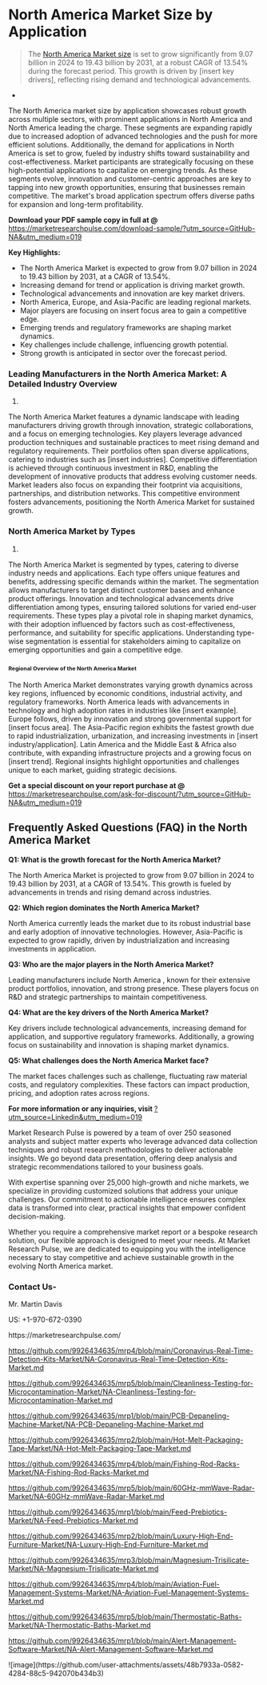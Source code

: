 <h1>North America  Market&nbsp;Size by Application</h1><blockquote><p>The <a href="https://marketresearchpulse.com/download-sample/?utm_source=GitHub-NA&amp;utm_medium=019">North America  Market size</a> is set to grow significantly from 9.07 billion in 2024 to 19.43 billion by 2031, at a robust CAGR of 13.54% during the forecast period. This growth is driven by [insert key drivers], reflecting rising demand and technological advancements.</p></blockquote><ul><li></li></ul><p>The North America  market size by application showcases robust growth across multiple sectors, with prominent applications in North America  and North America  leading the charge. These segments are expanding rapidly due to increased adoption of advanced technologies and the push for more efficient solutions. Additionally, the demand for applications in North America  is set to grow, fueled by industry shifts toward sustainability and cost-effectiveness. Market participants are strategically focusing on these high-potential applications to capitalize on emerging trends. As these segments evolve, innovation and customer-centric approaches are key to tapping into new growth opportunities, ensuring that businesses remain competitive. The market's broad application spectrum offers diverse paths for expansion and long-term profitability.</p><p><strong>Download your PDF sample copy in full at @ </strong><a href="https://marketresearchpulse.com/download-sample/?utm_source=GitHub-NA&amp;utm_medium=019">https://marketresearchpulse.com/download-sample/?utm_source=GitHub-NA&amp;utm_medium=019</a></p><p><strong>Key Highlights: </strong></p><ul><li>The North America  Market is expected to grow from 9.07 billion in 2024 to 19.43 billion by 2031, at a CAGR of 13.54%.</li><li>Increasing demand for trend or application is driving market growth.</li><li>Technological advancements and innovation are key market drivers.</li><li>North America, Europe, and Asia-Pacific are leading regional markets.</li><li>Major players are focusing on insert focus area to gain a competitive edge.</li><li>Emerging trends and regulatory frameworks are shaping market dynamics.</li><li>Key challenges include challenge, influencing growth potential.</li><li>Strong growth is anticipated in sector over the forecast period.</li></ul><h3>Leading Manufacturers in the North America  Market: A Detailed Industry Overview</h3><ol><li></li></ol><div class="flex max-w-full flex-col flex-grow"><div class="min-h-8 text-message flex w-full flex-col items-end gap-2 whitespace-normal break-words [.text-message+&amp;]:mt-5" dir="auto" data-message-author-role="assistant" data-message-id="fd8432e4-4910-450d-b182-61b7bfb0a01f" data-message-model-slug="gpt-4o"><div class="flex w-full flex-col gap-1 empty:hidden first:pt-[3px]"><div class="markdown prose w-full break-words dark:prose-invert light"><p>The North America  Market features a dynamic landscape with leading manufacturers driving growth through innovation, strategic collaborations, and a focus on emerging technologies. Key players leverage advanced production techniques and sustainable practices to meet rising demand and regulatory requirements. Their portfolios often span diverse applications, catering to industries such as [insert industries]. Competitive differentiation is achieved through continuous investment in R&amp;D, enabling the development of innovative products that address evolving customer needs. Market leaders also focus on expanding their footprint via acquisitions, partnerships, and distribution networks. This competitive environment fosters advancements, positioning the North America  Market for sustained growth.</p></div></div></div></div><h3>North America  Market by Types</h3><ol><li></li></ol><div class="flex max-w-full flex-col flex-grow"><div class="min-h-8 text-message flex w-full flex-col items-end gap-2 whitespace-normal break-words [.text-message+&amp;]:mt-5" dir="auto" data-message-author-role="assistant" data-message-id="084470be-0bb7-4664-bddf-5156b4f41249" data-message-model-slug="gpt-4o-mini"><div class="flex w-full flex-col gap-1 empty:hidden first:pt-[3px]"><div class="markdown prose w-full break-words dark:prose-invert light"><p>The North America  Market is segmented by types, catering to diverse industry needs and applications. Each type offers unique features and benefits, addressing specific demands within the market. The segmentation allows manufacturers to target distinct customer bases and enhance product offerings. Innovation and technological advancements drive differentiation among types, ensuring tailored solutions for varied end-user requirements. These types play a pivotal role in shaping market dynamics, with their adoption influenced by factors such as cost-effectiveness, performance, and suitability for specific applications. Understanding type-wise segmentation is essential for stakeholders aiming to capitalize on emerging opportunities and gain a competitive edge.</p></div></div></div></div><h3><span style="font-size: 11px;">Regional Overview of the North America  Market</span></h3><div class="flex max-w-full flex-col flex-grow"><div class="min-h-8 text-message flex w-full flex-col items-end gap-2 whitespace-normal break-words [.text-message+&amp;]:mt-5" dir="auto" data-message-author-role="assistant" data-message-id="e9038762-ce64-4e30-91c9-9bd413514231" data-message-model-slug="gpt-4o-mini"><div class="flex w-full flex-col gap-1 empty:hidden first:pt-[3px]"><div class="markdown prose w-full break-words dark:prose-invert light"><p>The North America  Market demonstrates varying growth dynamics across key regions, influenced by economic conditions, industrial activity, and regulatory frameworks. North America leads with advancements in technology and high adoption rates in industries like [insert example]. Europe follows, driven by innovation and strong governmental support for [insert focus area]. The Asia-Pacific region exhibits the fastest growth due to rapid industrialization, urbanization, and increasing investments in [insert industry/application]. Latin America and the Middle East &amp; Africa also contribute, with expanding infrastructure projects and a growing focus on [insert trend]. Regional insights highlight opportunities and challenges unique to each market, guiding strategic decisions.</p></div></div></div></div><p><strong>Get a special discount on your report purchase at @ </strong><a href="https://marketresearchpulse.com/ask-for-discount/?utm_source=GitHub-NA&amp;utm_medium=019">https://marketresearchpulse.com/ask-for-discount/?utm_source=GitHub-NA&amp;utm_medium=019</a></p><h2>Frequently Asked Questions (FAQ) in the North America  Market</h2><p><strong>Q1: What is the growth forecast for the North America  Market?</strong></p><p>The North America  Market is projected to grow from 9.07 billion in 2024 to 19.43 billion by 2031, at a CAGR of 13.54%. This growth is fueled by advancements in trends and rising demand across industries.</p><p><strong>Q2: Which region dominates the North America  Market?</strong></p><p>North America currently leads the market due to its robust industrial base and early adoption of innovative technologies. However, Asia-Pacific is expected to grow rapidly, driven by industrialization and increasing investments in application.</p><p><strong>Q3: Who are the major players in the North America  Market?</strong></p><p>Leading manufacturers include North America , known for their extensive product portfolios, innovation, and strong presence. These players focus on R&amp;D and strategic partnerships to maintain competitiveness.</p><p><strong>Q4: What are the key drivers of the North America  Market?</strong></p><p>Key drivers include technological advancements, increasing demand for application, and supportive regulatory frameworks. Additionally, a growing focus on sustainability and innovation is shaping market dynamics.</p><p><strong>Q5: What challenges does the North America  Market face?</strong></p><p>The market faces challenges such as challenge, fluctuating raw material costs, and regulatory complexities. These factors can impact production, pricing, and adoption rates across regions.</p><p><strong>For more information or any inquiries, visit&nbsp;</strong><a href="?utm_source=Linkedin&utm_medium=019">?utm_source=Linkedin&utm_medium=019</a></p><p>Market Research Pulse is powered by a team of over 250 seasoned analysts and subject matter experts who leverage advanced data collection techniques and robust research methodologies to deliver actionable insights. We go beyond data presentation, offering deep analysis and strategic recommendations tailored to your business goals.</p><p>With expertise spanning over 25,000 high-growth and niche markets, we specialize in providing customized solutions that address your unique challenges. Our commitment to actionable intelligence ensures complex data is transformed into clear, practical insights that empower confident decision-making.</p><p>Whether you require a comprehensive market report or a bespoke research solution, our flexible approach is designed to meet your needs. At Market Research Pulse, we are dedicated to equipping you with the intelligence necessary to stay competitive and achieve sustainable growth in the evolving North America  market.</p><h3><strong>Contact Us-</strong></h3><p>Mr. Martin Davis</p><p>US: +1-970-672-0390</p><p>https://marketresearchpulse.com/</p><p><a href="https://github.com/9926434635/mrp4/blob/main/Coronavirus-Real-Time-Detection-Kits-Market/NA-Coronavirus-Real-Time-Detection-Kits-Market.md">https://github.com/9926434635/mrp4/blob/main/Coronavirus-Real-Time-Detection-Kits-Market/NA-Coronavirus-Real-Time-Detection-Kits-Market.md</a></p><p><a href="https://github.com/9926434635/mrp5/blob/main/Cleanliness-Testing-for-Microcontamination-Market/NA-Cleanliness-Testing-for-Microcontamination-Market.md">https://github.com/9926434635/mrp5/blob/main/Cleanliness-Testing-for-Microcontamination-Market/NA-Cleanliness-Testing-for-Microcontamination-Market.md</a></p><p><a href="https://github.com/9926434635/mrp1/blob/main/PCB-Depaneling-Machine-Market/NA-PCB-Depaneling-Machine-Market.md">https://github.com/9926434635/mrp1/blob/main/PCB-Depaneling-Machine-Market/NA-PCB-Depaneling-Machine-Market.md</a></p><p><a href="https://github.com/9926434635/mrp2/blob/main/Hot-Melt-Packaging-Tape-Market/NA-Hot-Melt-Packaging-Tape-Market.md">https://github.com/9926434635/mrp2/blob/main/Hot-Melt-Packaging-Tape-Market/NA-Hot-Melt-Packaging-Tape-Market.md</a></p><p><a href="https://github.com/9926434635/mrp4/blob/main/Fishing-Rod-Racks-Market/NA-Fishing-Rod-Racks-Market.md">https://github.com/9926434635/mrp4/blob/main/Fishing-Rod-Racks-Market/NA-Fishing-Rod-Racks-Market.md</a></p><p><a href="https://github.com/9926434635/mrp5/blob/main/60GHz-mmWave-Radar-Market/NA-60GHz-mmWave-Radar-Market.md">https://github.com/9926434635/mrp5/blob/main/60GHz-mmWave-Radar-Market/NA-60GHz-mmWave-Radar-Market.md</a></p><p><a href="https://github.com/9926434635/mrp1/blob/main/Feed-Prebiotics-Market/NA-Feed-Prebiotics-Market.md">https://github.com/9926434635/mrp1/blob/main/Feed-Prebiotics-Market/NA-Feed-Prebiotics-Market.md</a></p><p><a href="https://github.com/9926434635/mrp2/blob/main/Luxury-High-End-Furniture-Market/NA-Luxury-High-End-Furniture-Market.md">https://github.com/9926434635/mrp2/blob/main/Luxury-High-End-Furniture-Market/NA-Luxury-High-End-Furniture-Market.md</a></p><p><a href="https://github.com/9926434635/mrp3/blob/main/Magnesium-Trisilicate-Market/NA-Magnesium-Trisilicate-Market.md">https://github.com/9926434635/mrp3/blob/main/Magnesium-Trisilicate-Market/NA-Magnesium-Trisilicate-Market.md</a></p><p><a href="https://github.com/9926434635/mrp4/blob/main/Aviation-Fuel-Management-Systems-Market/NA-Aviation-Fuel-Management-Systems-Market.md">https://github.com/9926434635/mrp4/blob/main/Aviation-Fuel-Management-Systems-Market/NA-Aviation-Fuel-Management-Systems-Market.md</a></p><p><a href="https://github.com/9926434635/mrp5/blob/main/Thermostatic-Baths-Market/NA-Thermostatic-Baths-Market.md">https://github.com/9926434635/mrp5/blob/main/Thermostatic-Baths-Market/NA-Thermostatic-Baths-Market.md</a></p><p><a href="https://github.com/9926434635/mrp1/blob/main/Alert-Management-Software-Market/NA-Alert-Management-Software-Market.md">https://github.com/9926434635/mrp1/blob/main/Alert-Management-Software-Market/NA-Alert-Management-Software-Market.md</a></p>
![image](https://github.com/user-attachments/assets/48b7933a-0582-4284-88c5-942070b434b3)
